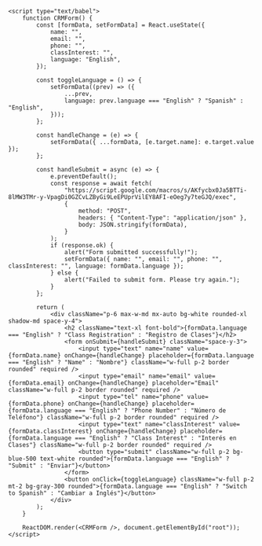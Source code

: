 <!DOCTYPE html>
<html lang="en">
<head>
    <meta charset="UTF-8">
    <meta name="viewport" content="width=device-width, initial-scale=1.0">
    <title>CRM Form</title>
    <script src="https://unpkg.com/react@18/umd/react.production.min.js" crossorigin></script>
    <script src="https://unpkg.com/react-dom@18/umd/react-dom.production.min.js" crossorigin></script>
    <script src="https://unpkg.com/@babel/standalone/babel.min.js"></script>
    <link rel="stylesheet" href="https://cdn.jsdelivr.net/npm/tailwindcss@2.2.19/dist/tailwind.min.css">
</head>
<body class="bg-gray-100 flex justify-center items-center h-screen">
    <div id="root"></div>
    
    <script type="text/babel">
        function CRMForm() {
            const [formData, setFormData] = React.useState({
                name: "",
                email: "",
                phone: "",
                classInterest: "",
                language: "English",
            });

            const toggleLanguage = () => {
                setFormData((prev) => ({
                    ...prev,
                    language: prev.language === "English" ? "Spanish" : "English",
                }));
            };

            const handleChange = (e) => {
                setFormData({ ...formData, [e.target.name]: e.target.value });
            };

            const handleSubmit = async (e) => {
                e.preventDefault();
                const response = await fetch(
                    "https://script.google.com/macros/s/AKfycbx0Ja5BTTi-8lMW3TMr-y-VpagDi0GZCvLZByGi9LeEPUprVilEY8AFI-eOeg7y7teGJQ/exec",
                    {
                        method: "POST",
                        headers: { "Content-Type": "application/json" },
                        body: JSON.stringify(formData),
                    }
                );
                if (response.ok) {
                    alert("Form submitted successfully!");
                    setFormData({ name: "", email: "", phone: "", classInterest: "", language: formData.language });
                } else {
                    alert("Failed to submit form. Please try again.");
                }
            };

            return (
                <div className="p-6 max-w-md mx-auto bg-white rounded-xl shadow-md space-y-4">
                    <h2 className="text-xl font-bold">{formData.language === "English" ? "Class Registration" : "Registro de Clases"}</h2>
                    <form onSubmit={handleSubmit} className="space-y-3">
                        <input type="text" name="name" value={formData.name} onChange={handleChange} placeholder={formData.language === "English" ? "Name" : "Nombre"} className="w-full p-2 border rounded" required />
                        <input type="email" name="email" value={formData.email} onChange={handleChange} placeholder="Email" className="w-full p-2 border rounded" required />
                        <input type="tel" name="phone" value={formData.phone} onChange={handleChange} placeholder={formData.language === "English" ? "Phone Number" : "Número de Teléfono"} className="w-full p-2 border rounded" required />
                        <input type="text" name="classInterest" value={formData.classInterest} onChange={handleChange} placeholder={formData.language === "English" ? "Class Interest" : "Interés en Clases"} className="w-full p-2 border rounded" required />
                        <button type="submit" className="w-full p-2 bg-blue-500 text-white rounded">{formData.language === "English" ? "Submit" : "Enviar"}</button>
                    </form>
                    <button onClick={toggleLanguage} className="w-full p-2 mt-2 bg-gray-300 rounded">{formData.language === "English" ? "Switch to Spanish" : "Cambiar a Inglés"}</button>
                </div>
            );
        }

        ReactDOM.render(<CRMForm />, document.getElementById("root"));
    </script>
</body>
</html>
